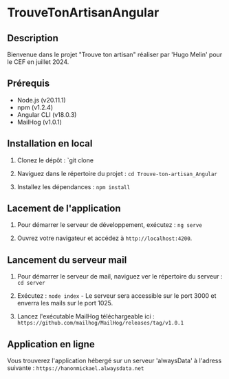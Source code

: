 # TrouveTonArtisanAngular

## Description

Bienvenue dans le projet "Trouve ton artisan" réaliser par 'Hugo Melin' pour le CEF en juillet 2024.

## Prérequis

- Node.js (v20.11.1)
- npm (v1.2.4)
- Angular CLI (v18.0.3)
- MailHog (v1.0.1)

## Installation en local

1. Clonez le dépôt :
   `git clone

2. Naviguez dans le répertoire du projet :
   `cd Trouve-ton-artisan_Angular`

3. Installez les dépendances :
   `npm install`

## Lacement de l'application

1. Pour démarrer le serveur de développement, exécutez :
   `ng serve`

2. Ouvrez votre navigateur et accédez à `http://localhost:4200`.

## Lancement du serveur mail

1. Pour démarrer le serveur de mail, naviguez ver le répertoire du serveur :
   `cd server`

2. Exécutez :
   `node index` - Le serveur sera accessible sur le port 3000 et enverra les mails sur le port 1025.

3. Lancez l'exécutable MailHog téléchargeable ici :
   `https://github.com/mailhog/MailHog/releases/tag/v1.0.1`

## Application en ligne

Vous trouverez l'application hébergé sur un serveur 'alwaysData' à l'adress suivante :
`https://hanonmickael.alwaysdata.net`
